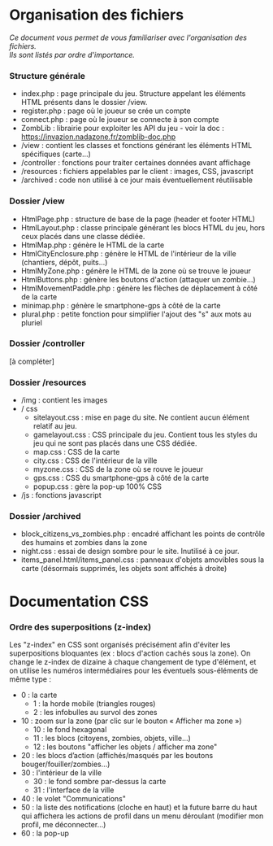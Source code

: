 # Organisation des fichiers
*Ce document vous permet de vous familiariser avec l'organisation des fichiers.  
Ils sont listés par ordre d'importance.*

### Structure générale
* index.php : page principale du jeu. Structure appelant les éléments HTML présents dans le dossier /view.
* register.php : page où le joueur se crée un compte
* connect.php : page où le joueur se connecte à son compte
* ZombLib : librairie pour exploiter les API du jeu - voir la doc : https://invazion.nadazone.fr/zomblib-doc.php
* /view : contient les classes et fonctions générant les éléments HTML spécifiques (carte...)
* /controller : fonctions pour traiter certaines données avant affichage
* /resources : fichiers appelables par le client : images, CSS, javascript
* /archived : code non utilisé à ce jour mais éventuellement réutilisable

### Dossier /view
* HtmlPage.php : structure de base de la page (header et footer HTML)
* HtmlLayout.php : classe principale générant les blocs HTML du jeu, hors ceux placés dans une classe dédiée.
* HtmlMap.php : génère le HTML de la carte
* HtmlCityEnclosure.php : génère le HTML de l'intérieur de la ville (chantiers, dépôt, puits...)
* HtmlMyZone.php : génère le HTML de la zone où se trouve le joueur
* HtmlButtons.php : génère les boutons d'action (attaquer un zombie...)
* HtmlMovementPaddle.php : génère les flèches de déplacement à côté de la carte
* minimap.php : génère le smartphone-gps à côté de la carte
* plural.php : petite fonction pour simplifier l'ajout des "s" aux mots au pluriel

### Dossier /controller
[à compléter]

### Dossier /resources
* /img : contient les images
* / css
  * sitelayout.css : mise en page du site. Ne contient aucun élément relatif au jeu.
  * gamelayout.css : CSS principale du jeu. Contient tous les styles du jeu qui ne sont pas placés dans une CSS dédiée.
  * map.css : CSS de la carte
  * city.css : CSS de l'intérieur de la ville
  * myzone.css : CSS de la zone où se rouve le joueur
  * gps.css : CSS du smartphone-gps à côté de la carte
  * popup.css : gère la pop-up 100% CSS
* /js : fonctions javascript

### Dossier /archived
  * block_citizens_vs_zombies.php : encadré affichant les points de contrôle des humains et zombies dans la zone
  * night.css : essai de design sombre pour le site. Inutilisé à ce jour.
  * items_panel.html/items_panel.css : panneaux d'objets amovibles sous la carte
                      (désormais supprimés, les objets sont affichés à droite)


# Documentation CSS

### Ordre des superpositions (z-index)

Les "z-index" en CSS sont organisés précisément afin d'éviter les superpositions bloquantes 
(ex : blocs d'action cachés sous la zone). On change le z-index de dizaine à chaque changement 
de type d'élément, et on utilise les numéros intermédiaires pour les éventuels sous-éléments 
de même type :

* 0 : la carte
     - 1 : la horde mobile (triangles rouges)
     - 2 : les infobulles au survol des zones
*  10 : zoom sur la zone (par clic sur le bouton « Afficher ma zone »)
    - 10 : le fond hexagonal
    - 11 : les blocs (citoyens, zombies, objets, ville...)
    - 12 : les boutons "afficher les objets / afficher ma zone"
*  20 : les blocs d’action (affichés/masqués par les boutons bouger/fouiller/zombies…)
*  30 : l'intérieur de la ville
    - 30 : le fond sombre par-dessus la carte
    - 31 : l'interface de la ville
*  40 : le volet "Communications"
*  50 : la liste des notifications (cloche en haut) et la future barre du haut qui affichera 
        les actions de profil dans un menu déroulant (modifier mon profil, me déconnecter...)
*  60 : la pop-up
